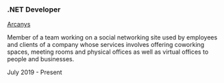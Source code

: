 <div class="d-flex flex-column flex-md-row justify-content-between mb-5">
    <div class="flex-grow-1">
        <h3 class="mb-0">.NET Developer</h3>
        <div class="subheading mb-3">
            <a href="https://www.arcanys.com/">Arcanys</a>
        </div>
        <p>
            Member of a team working on a social networking site used by employees and clients of a company whose services involves offering coworking spaces, meeting rooms and physical offices as well as virtual offices to people and businesses.
        </p>
        <!-- 
        <p>
            (I am involved only in the backend side of the application which is written in C# and uses .NET. The frontend side is written in TypeScript and uses Angular, but I was not involved in that [yet].)
        </p> 
        -->
    </div>
    <div class="flex-shrink-0"><span class="text-primary">July 2019 - Present</span></div>
</div>